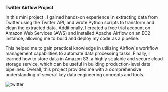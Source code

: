**Twitter Airflow Project**

In this mini project , I gained hands-on experience in extracting data from Twitter using the Twitter API, and wrote Python scripts to transform and clean the extracted data. Additionally, I created a free trial account on Amazon Web Services (AWS) and installed Apache Airflow on an EC2 instance, allowing me to build and deploy my code as a pipeline. 

This helped me to gain practical knowledge in utilizing Airflow's workflow management capabilities to automate data processing tasks. Finally, I learned how to store data in Amazon S3, a highly scalable and secure cloud storage service, which can be useful in building production-level data pipelines. Overall, this project provided me with a comprehensive understanding of several key data engineering concepts and tools.

![twitter](https://user-images.githubusercontent.com/51711008/201462230-7d767c6a-6367-40f7-8b82-cd23a14998ab.jpeg)
